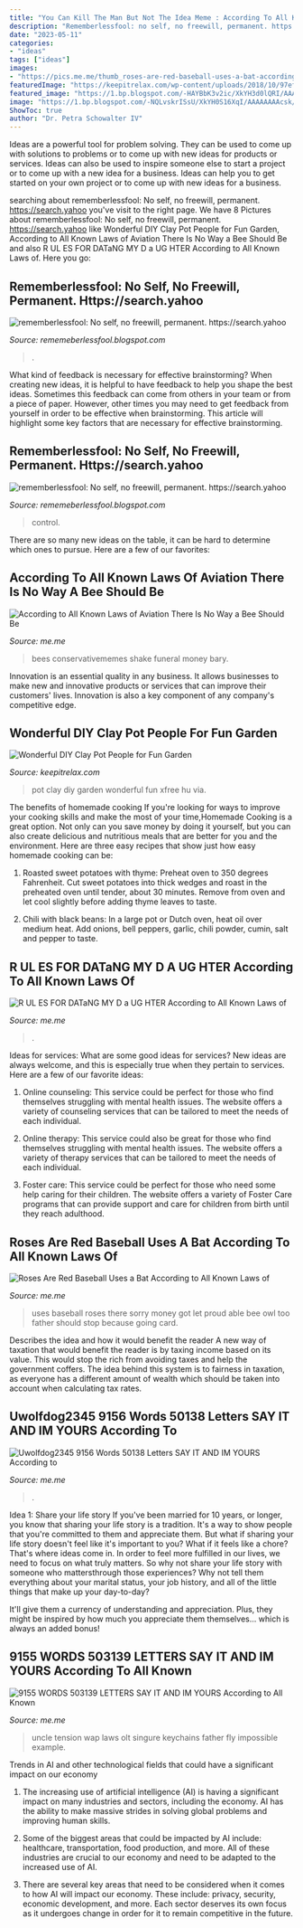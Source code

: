 ```yaml
---
title: "You Can Kill The Man But Not The Idea Meme : According To All Known Laws Of Aviation There Is No Way A Bee Should Be"
description: "Rememberlessfool: no self, no freewill, permanent. https://search.yahoo"
date: "2023-05-11"
categories:
- "ideas"
tags: ["ideas"]
images:
- "https://pics.me.me/thumb_roses-are-red-baseball-uses-a-bat-according-to-all-63460264.png"
featuredImage: "https://keepitrelax.com/wp-content/uploads/2018/10/97efde082069a7ceb6c0c165a73604ec.jpg"
featured_image: "https://1.bp.blogspot.com/-HAYBbK3v2ic/XkYH3d0lQRI/AAAAAAAAcs8/_KD_mbCuwWEXHLahhLO7eEQY1DWkjA7VQCLcBGAsYHQ/s1600/Untitled442.png"
image: "https://1.bp.blogspot.com/-NQLvskrISsU/XkYH0S16XqI/AAAAAAAAcsk/q5Oz1peDh-wQUgf8_i6eTFmFMNsbpLWzgCLcBGAsYHQ/s1600/Untitled436.png"
ShowToc: true
author: "Dr. Petra Schowalter IV"
---
```



Ideas are a powerful tool for problem solving. They can be used to come up with solutions to problems or to come up with new ideas for products or services. Ideas can also be used to inspire someone else to start a project or to come up with a new idea for a business. Ideas can help you to get started on your own project or to come up with new ideas for a business.

	

		
searching about rememberlessfool: No self, no freewill, permanent. https://search.yahoo you've visit to the right page. We have 8 Pictures about rememberlessfool: No self, no freewill, permanent. https://search.yahoo like Wonderful DIY Clay Pot People for Fun Garden, According to All Known Laws of Aviation There Is No Way a Bee Should Be and also R UL ES FOR DATaNG MY D a UG HTER According to All Known Laws of. Here you go:
		
    
## Rememberlessfool: No Self, No Freewill, Permanent. Https://search.yahoo

<img loading=lazy src="https://1.bp.blogspot.com/-NQLvskrISsU/XkYH0S16XqI/AAAAAAAAcsk/q5Oz1peDh-wQUgf8_i6eTFmFMNsbpLWzgCLcBGAsYHQ/s1600/Untitled436.png" onerror="this.onerror=null;this.src='https://tse4.mm.bing.net/th?id=OIP.T5hXyHZ1C5zCTG-UoKBtjQHaEK&amp;pid=15.1';" alt="rememberlessfool: No self, no freewill, permanent. https://search.yahoo">

_Source: rememeberlessfool.blogspot.com_

>. 

	

What kind of feedback is necessary for effective brainstorming?
When creating new ideas, it is helpful to have feedback to help you shape the best ideas. Sometimes this feedback can come from others in your team or from a piece of paper. However, other times you may need to get feedback from yourself in order to be effective when brainstorming. This article will highlight some key factors that are necessary for effective brainstorming.

    
## Rememberlessfool: No Self, No Freewill, Permanent. Https://search.yahoo

<img loading=lazy src="https://1.bp.blogspot.com/-HAYBbK3v2ic/XkYH3d0lQRI/AAAAAAAAcs8/_KD_mbCuwWEXHLahhLO7eEQY1DWkjA7VQCLcBGAsYHQ/s1600/Untitled442.png" onerror="this.onerror=null;this.src='https://tse4.mm.bing.net/th?id=OIP.KXKWTlzs8CA09vgtM0qoUQHaEK&amp;pid=15.1';" alt="rememberlessfool: No self, no freewill, permanent. https://search.yahoo">

_Source: rememeberlessfool.blogspot.com_

>control. 

	

There are so many new ideas on the table, it can be hard to determine which ones to pursue. Here are a few of our favorites: 

    
## According To All Known Laws Of Aviation There Is No Way A Bee Should Be

<img loading=lazy src="https://pics.me.me/according-to-all-known-laws-of-aviation-there-is-no-64163268.png" onerror="this.onerror=null;this.src='https://tse4.mm.bing.net/th?id=OIP.GtW6snf4UCgsG6pbtIGBLgHaEc&amp;pid=15.1';" alt="According to All Known Laws of Aviation There Is No Way a Bee Should Be">

_Source: me.me_

>bees conservativememes shake funeral money bary. 

	

Innovation is an essential quality in any business. It allows businesses to make new and innovative products or services that can improve their customers' lives. Innovation is also a key component of any company's competitive edge.

    
## Wonderful DIY Clay Pot People For Fun Garden

<img loading=lazy src="https://keepitrelax.com/wp-content/uploads/2018/10/97efde082069a7ceb6c0c165a73604ec.jpg" onerror="this.onerror=null;this.src='https://tse4.mm.bing.net/th?id=OIP.scl3Iv67krlJAckHxWcg7wHaJ4&amp;pid=15.1';" alt="Wonderful DIY Clay Pot People for Fun Garden">

_Source: keepitrelax.com_

>pot clay diy garden wonderful fun xfree hu via. 

	

The benefits of homemade cooking
If you're looking for ways to improve your cooking skills and make the most of your time,Homemade Cooking is a great option. Not only can you save money by doing it yourself, but you can also create delicious and nutritious meals that are better for you and the environment. Here are three easy recipes that show just how easy homemade cooking can be: 
1. Roasted sweet potatoes with thyme: Preheat oven to 350 degrees Fahrenheit. Cut sweet potatoes into thick wedges and roast in the preheated oven until tender, about 30 minutes. Remove from oven and let cool slightly before adding thyme leaves to taste. 

2. Chili with black beans: In a large pot or Dutch oven, heat oil over medium heat. Add onions, bell peppers, garlic, chili powder, cumin, salt and pepper to taste.

    
## R UL ES FOR DATaNG MY D A UG HTER According To All Known Laws Of

<img loading=lazy src="https://pics.me.me/thumb_r-ul-es-for-datang-my-d-a-ug-hter-62847595.png" onerror="this.onerror=null;this.src='https://tse1.mm.bing.net/th?id=OIP.lXD-Rtoo64hyTb-REkK9xQAAAA&amp;pid=15.1';" alt="R UL ES FOR DATaNG MY D a UG HTER According to All Known Laws of">

_Source: me.me_

>. 

	

Ideas for services: What are some good ideas for services?
New ideas are always welcome, and this is especially true when they pertain to services. Here are a few of our favorite ideas:
1. Online counseling: This service could be perfect for those who find themselves struggling with mental health issues. The website offers a variety of counseling services that can be tailored to meet the needs of each individual.

2. Online therapy: This service could also be great for those who find themselves struggling with mental health issues. The website offers a variety of therapy services that can be tailored to meet the needs of each individual.

3. Foster care: This service could be perfect for those who need some help caring for their children. The website offers a variety of Foster Care programs that can provide support and care for children from birth until they reach adulthood.


    
## Roses Are Red Baseball Uses A Bat According To All Known Laws Of

<img loading=lazy src="https://pics.me.me/thumb_roses-are-red-baseball-uses-a-bat-according-to-all-63460264.png" onerror="this.onerror=null;this.src='https://tse4.mm.bing.net/th?id=OIP.CS0uwgbL-zc6Qow3zh_BfAAAAA&amp;pid=15.1';" alt="Roses Are Red Baseball Uses a Bat According to All Known Laws of">

_Source: me.me_

>uses baseball roses there sorry money got let proud able bee owl too father should stop because going card. 

	

Describes the idea and how it would benefit the reader
A new way of taxation that would benefit the reader is by taxing income based on its value. This would stop the rich from avoiding taxes and help the government coffers. The idea behind this system is to fairness in taxation, as everyone has a different amount of wealth which should be taken into account when calculating tax rates.

    
## Uwolfdog2345 9156 Words 50138 Letters SAY IT AND IM YOURS According To

<img loading=lazy src="https://pics.me.me/thumb_u-wolfdog2345-9156-words-50138-letters-say-it-and-im-yours-67300498.png" onerror="this.onerror=null;this.src='https://tse2.mm.bing.net/th?id=OIP.KskMSWQgpk9i1yqMoAyIWgAAAA&amp;pid=15.1';" alt="Uwolfdog2345 9156 Words 50138 Letters SAY IT AND IM YOURS According to">

_Source: me.me_

>. 

	

Idea 1: Share your life story
If you've been married for 10 years, or longer, you know that sharing your life story is a tradition. It's a way to show people that you're committed to them and appreciate them. But what if sharing your life story doesn't feel like it's important to you? What if it feels like a chore?
That's where ideas come in. In order to feel more fulfilled in our lives, we need to focus on what truly matters. So why not share your life story with someone who mattersthrough those experiences? Why not tell them everything about your marital status, your job history, and all of the little things that make up your day-to-day?

It'll give them a currency of understanding and appreciation. Plus, they might be inspired by how much you appreciate them themselves... which is always an added bonus!

    
## 9155 WORDS 503139 LETTERS SAY IT AND IM YOURS According To All Known

<img loading=lazy src="https://pics.me.me/thumb_9-155-words-50-3139-letters-say-it-and-im-yours-according-67330483.png" onerror="this.onerror=null;this.src='https://tse2.mm.bing.net/th?id=OIP.y4XWXF4Hpukr3u4_0b95cgAAAA&amp;pid=15.1';" alt="9155 WORDS 503139 LETTERS SAY IT AND IM YOURS According to All Known">

_Source: me.me_

>uncle tension wap laws olt singure keychains father fly impossible example. 

	

Trends in AI and other technological fields that could have a significant impact on our economy
1. The increasing use of artificial intelligence (AI) is having a significant impact on many industries and sectors, including the economy. AI has the ability to make massive strides in solving global problems and improving human skills.
2. Some of the biggest areas that could be impacted by AI include: healthcare, transportation, food production, and more. All of these industries are crucial to our economy and need to be adapted to the increased use of AI.

3. There are several key areas that need to be considered when it comes to how AI will impact our economy. These include: privacy, security, economic development, and more. Each sector deserves its own focus as it undergoes change in order for it to remain competitive in the future.



